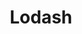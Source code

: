 ---
git: https://github.com/lodash
logohandle: lodash
sort: lodash
title: Lodash
twitter: https://x.com/bestiejs
website: https://www.lodash.com/
wikipedia: https://en.wikipedia.org/wiki/Lodash
---